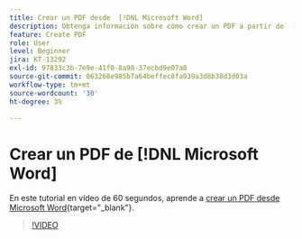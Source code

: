 ```yaml
---
title: Crear un PDF desde  [!DNL Microsoft Word]
description: Obtenga información sobre cómo crear un PDF a partir de  [!DNL Microsoft Word]
feature: Create PDF
role: User
level: Beginner
jira: KT-13292
exl-id: 97833c3b-7e9e-41f0-8a90-37ecbd9e07a0
source-git-commit: 063268e985b7a64beffec8fa939a3d8b38d3d03a
workflow-type: tm+mt
source-wordcount: '30'
ht-degree: 3%

---
```


# Crear un PDF de [!DNL Microsoft Word]

En este tutorial en vídeo de 60 segundos, aprende a [crear un PDF desde Microsoft Word](https://www.adobe.com/es/acrobat/online/word-to-pdf.html){target="_blank"}.

>[!VIDEO](https://video.tv.adobe.com/v/3437081?quality=12&learn=on&hidetitle=true&captions=spa)
